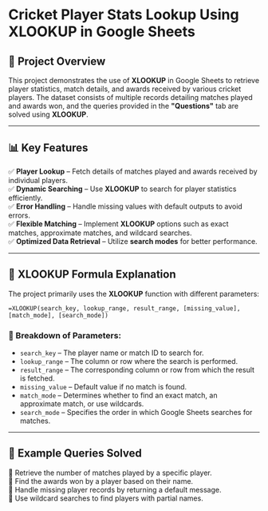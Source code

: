 # **Cricket Player Stats Lookup Using XLOOKUP in Google Sheets** 

## **📌 Project Overview**
This project demonstrates the use of **XLOOKUP** in Google Sheets to retrieve player statistics, match details, and awards received by various cricket players. The dataset consists of multiple records detailing matches played and awards won, and the queries provided in the **"Questions"** tab are solved using **XLOOKUP**.


---

## **📊 Key Features** 
✅ **Player Lookup** – Fetch details of matches played and awards received by individual players.  
✅ **Dynamic Searching** – Use **XLOOKUP** to search for player statistics efficiently.  
✅ **Error Handling** – Handle missing values with default outputs to avoid errors.  
✅ **Flexible Matching** – Implement **XLOOKUP** options such as exact matches, approximate matches, and wildcard searches.  
✅ **Optimized Data Retrieval** – Utilize **search modes** for better performance.  

---

## **📌 XLOOKUP Formula Explanation**
The project primarily uses the **XLOOKUP** function with different parameters:

```excel
=XLOOKUP(search_key, lookup_range, result_range, [missing_value], [match_mode], [search_mode])
```

### **🔹 Breakdown of Parameters:**
- `search_key` – The player name or match ID to search for.  
- `lookup_range` – The column or row where the search is performed.  
- `result_range` – The corresponding column or row from which the result is fetched.  
- `missing_value` – Default value if no match is found.  
- `match_mode` – Determines whether to find an exact match, an approximate match, or use wildcards.  
- `search_mode` – Specifies the order in which Google Sheets searches for matches.  


---

## **📌 Example Queries Solved**
📍 Retrieve the number of matches played by a specific player.  
📍 Find the awards won by a player based on their name.  
📍 Handle missing player records by returning a default message.  
📍 Use wildcard searches to find players with partial names. 
